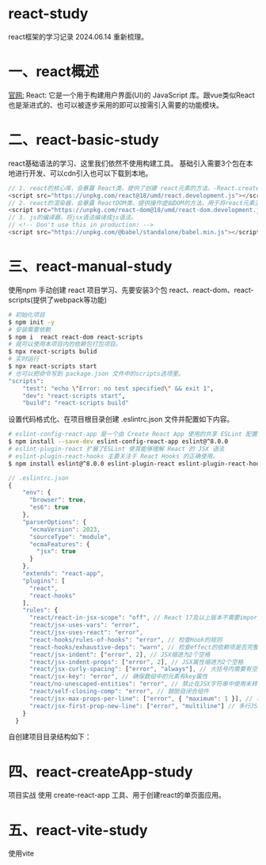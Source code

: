 # react-study
react框架的学习记录
2024.06.14 重新梳理。

# 一、react概述
[官网:](https://reactjs.org)
React:  它是一个用于构建用户界面(UI)的 JavaScript 库。跟vue类似React也是渐进式的、也可以被逐步采用的即可以按需引入需要的功能模块。

# 二、react-basic-study
react基础语法的学习、这里我们依然不使用构建工具。
基础引入需要3个包在本地进行开发、可以cdn引入也可以下载到本地。

```js
// 1. react的核心库，会暴露 React类、提供了创建 react元素的方法。-React.createElement()
<script src="https://unpkg.com/react@18/umd/react.development.js"></script>
// 2. react的渲染器，会暴露 ReactDOM类、提供操作虚拟DOM的方法，用于将react元素渲染到页面上。
<script src="https://unpkg.com/react-dom@18/umd/react-dom.development.js"></script>
// 3. js的编译器，将jsx语法编译成js语法。
// <!-- Don't use this in production: -->
<script src="https://unpkg.com/@babel/standalone/babel.min.js"></script>
```

# 三、react-manual-study

使用npm 手动创建 react 项目学习、先要安装3个包 react、react-dom、react-scripts(提供了webpack等功能)
```bash
# 初始化项目
$ npm init -y 
# 安装需要依赖
$ npm i  react react-dom react-scripts 
# 就可以使用本项目内的依赖包打包项目。
$ npx react-scripts bulid 
# 实时运行
$ npx react-scripts start 
# 也可以把命令写到 package.json 文件中的scripts选项里。
"scripts": 
    "test": "echo \"Error: no test specified\" && exit 1",
    "dev": "react-scripts start",
    "build": "react-scripts build"

```
设置代码格式化、在项目根目录创建 .eslintrc.json 文件并配置如下内容。
```bash
# eslint-config-react-app 是一个由 Create React App 使用的共享 ESLint 配置包，它包含了一套预设的 React 相关的 ESLint 规则。
$ npm install --save-dev eslint-config-react-app eslint@^8.0.0
# eslint-plugin-react 扩展了ESLint 使其能够理解 React 的 JSX 语法
# eslint-plugin-react-hooks 主要关注于 React Hooks 的正确使用。
$ npm install eslint@^8.0.0 eslint-plugin-react eslint-plugin-react-hooks --save-dev
```
```js
// .eslintrc.json
{
    "env": {
      "browser": true,
      "es6": true
    },
    "parserOptions": {
      "ecmaVersion": 2023,
      "sourceType": "module",
      "ecmaFeatures": {
        "jsx": true
      }
    },
    "extends": "react-app",
    "plugins": [
      "react",
      "react-hooks"
    ],
    "rules": {
      "react/react-in-jsx-scope": "off", // React 17及以上版本不需要import React from 'react'
      "react/jsx-uses-vars": "error",
      "react/jsx-uses-react": "error",
      "react-hooks/rules-of-hooks": "error", // 检查Hook的规则
      "react-hooks/exhaustive-deps": "warn", // 检查effect的依赖项是否完整
      "react/jsx-indent": ["error", 2], // JSX缩进为2个空格
      "react/jsx-indent-props": ["error", 2], // JSX属性缩进为2个空格
      "react/jsx-curly-spacing": ["error", "always"], // 大括号内需要有空格
      "react/jsx-key": "error", // 确保数组中的元素有key属性
      "react/no-unescaped-entities": "error", // 禁止在JSX字符串中使用未转义的字符
      "react/self-closing-comp": "error", // 鼓励自闭合组件
      "react/jsx-max-props-per-line": ["error", { "maximum": 1 }], // 每行最大属性数
      "react/jsx-first-prop-new-line": ["error", "multiline"] // 多行JSX元素的第一个属性独占一行
    }
  }
```
自创建项目目录结构如下：



# 四、react-createApp-study
项目实战
使用 create-react-app 工具、用于创建react的单页面应用。

# 五、react-vite-study
使用vite 










